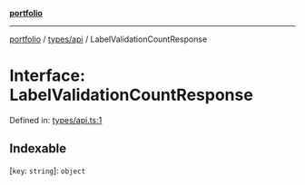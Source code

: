 [**portfolio**](../../../README.md)

***

[portfolio](../../../modules.md) / [types/api](../README.md) / LabelValidationCountResponse

# Interface: LabelValidationCountResponse

Defined in: [types/api.ts:1](https://github.com/tnorlund/Portfolio/blob/deafa68348b210b65eb186401c70dc9cd305dd93/portfolio/types/api.ts#L1)

## Indexable

\[`key`: `string`\]: `object`
